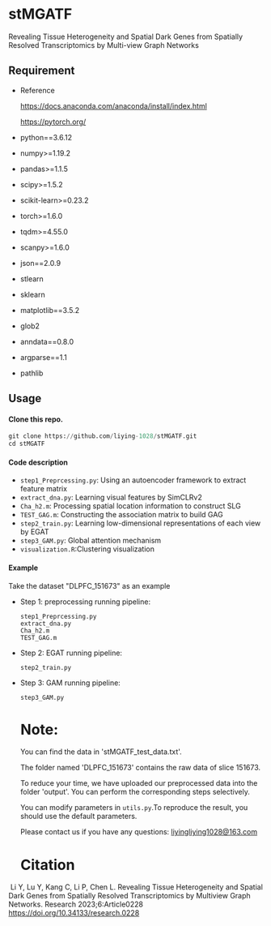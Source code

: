 # stMGATF
Revealing Tissue Heterogeneity and Spatial Dark Genes from Spatially Resolved Transcriptomics by Multi-view Graph Networks

## Requirement
- Reference

  https://docs.anaconda.com/anaconda/install/index.html

  https://pytorch.org/

- python==3.6.12

- numpy>=1.19.2

- pandas>=1.1.5

- scipy>=1.5.2

- scikit-learn>=0.23.2

- torch>=1.6.0

- tqdm>=4.55.0

- scanpy>=1.6.0

- json==2.0.9

- stlearn

- sklearn

- matplotlib==3.5.2

- glob2

- anndata==0.8.0

- argparse==1.1

- pathlib

  

## Usage
#### Clone this repo.
```python
git clone https://github.com/liying-1028/stMGATF.git
cd stMGATF
```

#### Code description
- ```step1_Preprcessing.py```: Using an autoencoder framework to extract feature matrix
- ``extract_dna.py``: Learning visual features by SimCLRv2
- ```Cha_h2.m```: Processing spatial location information to construct SLG
- ```TEST_GAG.m```: Constructing the association matrix to build GAG
- ```step2_train.py```: Learning low-dimensional representations of each view by EGAT
- ```step3_GAM.py```: Global attention mechanism
- ```visualization.R```:Clustering visualization

#### Example 
Take the dataset "DLPFC_151673" as an example

- Step 1: preprocessing running pipeline:

  ```
  step1_Preprcessing.py
  extract_dna.py
  Cha_h2.m
  TEST_GAG.m
  ```
  
- Step 2: EGAT running pipeline:

  ```
  step2_train.py
  ```

- Step 3: GAM running pipeline:

  ```
  step3_GAM.py
  ```

  # Note: 

  You can find the data in 'stMGATF_test_data.txt'.

  The folder named 'DLPFC_151673' contains the raw data of slice 151673.

  To reduce your time, we have uploaded our preprocessed data into the folder 'output'. You can perform the corresponding steps selectively.

  You can modify parameters in `utils.py`.To reproduce the result, you should use the default parameters.

  Please contact us if you have any questions: liyingliying1028@163.com
  
  
  
  
  
  # Citation

​		Li Y, Lu Y, Kang C, Li P, Chen L. Revealing Tissue Heterogeneity and Spatial Dark Genes from Spatially Resolved Transcriptomics by Multiview Graph 		Networks. Research 2023;6:Article0228 https://doi.org/10.34133/research.0228
